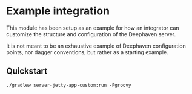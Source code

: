 # Example integration

This module has been setup as an example for how an integrator can customize the structure and configuration of the
Deephaven server.

It is not meant to be an exhaustive example of Deephaven configuration points, nor dagger conventions, but rather as a
starting example.

## Quickstart

```shell
./gradlew server-jetty-app-custom:run -Pgroovy
```

